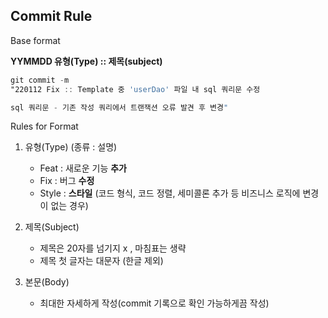 ## **Commit Rule**

Base format

**YYMMDD 유형(Type) :: 제목(subject)**

```nasm
git commit -m
"220112 Fix :: Template 중 'userDao' 파일 내 sql 쿼리문 수정

sql 쿼리문 - 기존 작성 쿼리에서 트랜잭션 오류 발견 후 변경"
```

Rules for Format

1. 유형(Type) (종류 : 설명)
    - Feat : 새로운 기능 **추가**
    - Fix : 버그 **수정**
    - Style : **스타일** (코드 형식, 코드 정렬, 세미콜론 추가 등 비즈니스 로직에 변경이 없는 경우)
    
2. 제목(Subject)
    - 제목은 20자를 넘기지 x , 마침표는 생략
    - 제목 첫 글자는 대문자 (한글 제외)
    
3. 본문(Body)
    - 최대한 자세하게 작성(commit 기록으로 확인 가능하게끔 작성)
